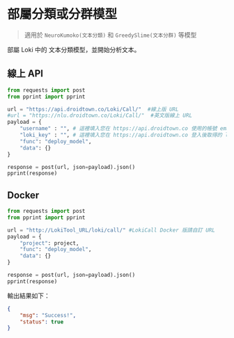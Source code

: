 # 部屬分類或分群模型
> 適用於 `NeuroKumoko(文本分類)` 和 `GreedySlime(文本分群)` 等模型

部屬 Loki 中的 文本分類模型，並開始分析文本。

## 線上 API

```python
from requests import post
from pprint import pprint

url = "https://api.droidtown.co/Loki/Call/"  #線上版 URL
#url = "https://nlu.droidtown.co/Loki/Call/"  #英文版線上 URL
payload = {
    "username" : "", # 這裡填入您在 https://api.droidtown.co 使用的帳號 email。     Docker 版不需要此參數！
    "loki_key" : "", # 這裡填入您在 https://api.droidtown.co 登入後取得的 loki_key。 Docker 版不需要此參數！
    "func": "deploy_model",
    "data": {}
}

response = post(url, json=payload).json()
pprint(response)
```

## Docker

```python
from requests import post
from pprint import pprint

url = "http://LokiTool_URL/loki/call/" #LokiCall Docker 版請自訂 URL
payload = {
    "project": project,
    "func": "deploy_model",
    "data": {}
}

response = post(url, json=payload).json()
pprint(response)

```

輸出結果如下：

```json
{
    "msg": "Success!",
    "status": true
}
```
